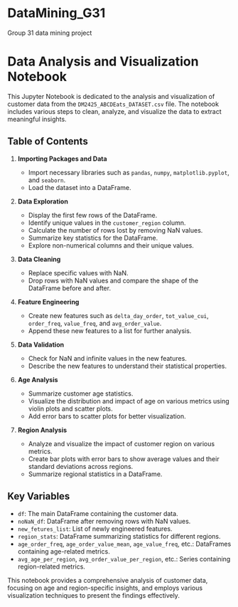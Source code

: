 # DataMining_G31
Group 31 data mining project
# Data Analysis and Visualization Notebook

This Jupyter Notebook is dedicated to the analysis and visualization of customer data from the `DM2425_ABCDEats_DATASET.csv` file. The notebook includes various steps to clean, analyze, and visualize the data to extract meaningful insights.

## Table of Contents

1. **Importing Packages and Data**
    - Import necessary libraries such as `pandas`, `numpy`, `matplotlib.pyplot`, and `seaborn`.
    - Load the dataset into a DataFrame.

2. **Data Exploration**
    - Display the first few rows of the DataFrame.
    - Identify unique values in the `customer_region` column.
    - Calculate the number of rows lost by removing NaN values.
    - Summarize key statistics for the DataFrame.
    - Explore non-numerical columns and their unique values.

3. **Data Cleaning**
    - Replace specific values with NaN.
    - Drop rows with NaN values and compare the shape of the DataFrame before and after.

4. **Feature Engineering**
    - Create new features such as `delta_day_order`, `tot_value_cui`, `order_freq`, `value_freq`, and `avg_order_value`.
    - Append these new features to a list for further analysis.

5. **Data Validation**
    - Check for NaN and infinite values in the new features.
    - Describe the new features to understand their statistical properties.

6. **Age Analysis**
    - Summarize customer age statistics.
    - Visualize the distribution and impact of age on various metrics using violin plots and scatter plots.
    - Add error bars to scatter plots for better visualization.

7. **Region Analysis**
    - Analyze and visualize the impact of customer region on various metrics.
    - Create bar plots with error bars to show average values and their standard deviations across regions.
    - Summarize regional statistics in a DataFrame.

## Key Variables

- `df`: The main DataFrame containing the customer data.
- `noNaN_df`: DataFrame after removing rows with NaN values.
- `new_fetures_list`: List of newly engineered features.
- `region_stats`: DataFrame summarizing statistics for different regions.
- `age_order_freq`, `age_order_value_mean`, `age_value_freq`, etc.: DataFrames containing age-related metrics.
- `avg_age_per_region`, `avg_order_value_per_region`, etc.: Series containing region-related metrics.

This notebook provides a comprehensive analysis of customer data, focusing on age and region-specific insights, and employs various visualization techniques to present the findings effectively.
